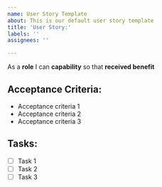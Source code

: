 ```yaml
---
name: User Story Template
about: This is our default user story template
title: 'User Story:'
labels: ''
assignees: ''

---
```


As a **role** I can **capability** so that **received benefit**

## Acceptance Criteria:

- Acceptance criteria 1
- Acceptance criteria 2
- Acceptance criteria 3

## Tasks:

- [ ] Task 1
- [ ] Task 2
- [ ] Task 3
